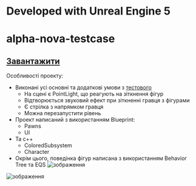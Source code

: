 Developed with Unreal Engine 5
=======
# alpha-nova-testcase

## [Завантажити](https://pickdough.itch.io/alphanova-testcase)

Особливості проекту:

* Виконані усі основні та додаткові умови з [тестового](https://docs.google.com/document/d/1ZUZ2j8I8AV0S50mv_fmvJcKWyn5WVGFoSnkw7IwBzBQ/edit)
  * На сцені є PointLight, що реагують на зіткнення фігур
  * Відтворюється звуковий ефект при зіткненні гравця з фігурами
  * Є стрілка з напрямком гравця
  * Можна перезапустити рівень
* Проект написаний з використанням Blueprint:
  * Pawns
  * UI
* Та с++
  * ColoredSubsystem
  * Character
* Окрім цього, поведінка фігур написана з використанням Behavior Tree та EQS
![зображення](https://github.com/PickDough/alpha-nova-testcase/assets/58230892/c2a72ac5-0b65-41a9-812f-61f6ba0687ec)


![зображення](https://github.com/PickDough/alpha-nova-testcase/assets/58230892/4a6a52bb-e6dc-4151-b1ae-3c1a84a7fead)

